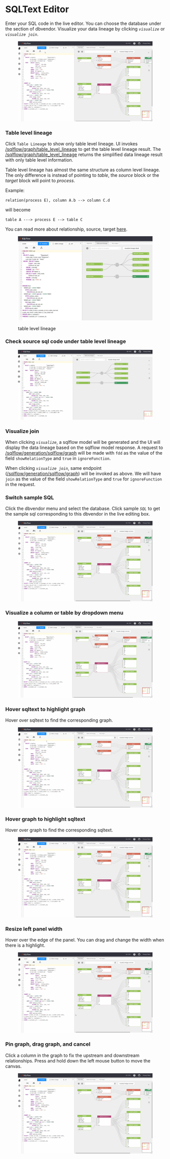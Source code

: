 # SQLText Editor

Enter your SQL code in the live editor. You can choose the database under the section of dbvendor. Visualize your data lineage by clicking _`visualize`_ or _`visualize join`_.

<figure><img src="../../.gitbook/assets/185734862-10a41894-eeb8-4331-a25f-1c764ae0ebc0.gif" alt=""><figcaption></figcaption></figure>

### Table level lineage

Click `Table Lineage` to show only table level lineage. UI invokes [/sqlflow/graph/table\_level\_lineage](../../3.-api-docs/sqlflow-rest-api-reference/generation-interface/sqlflow-graph-table\_level\_lineage.md) to get the table level lineage result. The [/sqlflow/graph/table\_level\_lineage](../../3.-api-docs/sqlflow-rest-api-reference/generation-interface/sqlflow-graph-table\_level\_lineage.md) returns the simplified data lineage result with only table level information.&#x20;

Table level lineage has almost the same structure as column level lineage. The only difference is instead of pointing to _table_, the _source_ block or the _target_ block will point to _process_.&#x20;

Example:

```
relation(process E), column A.b --> column C.d
```

will become&#x20;

```
table A ---> process E --> table C
```

You can read more about relationship, source, target [here](../../7.-reference/lineage-model/json-format-lineage-model.md#5.-relationship-payload).

<figure><img src="../../.gitbook/assets/Screenshot from 2022-11-01 00-02-24.png" alt=""><figcaption><p>table level lineage</p></figcaption></figure>

### Check source sql code under table level lineage

<figure><img src="../../.gitbook/assets/1cd24b1d_2068361.gif" alt=""><figcaption></figcaption></figure>

### Visualize join

When clicking _`visualize`_, a sqlflow model will be generated and the UI will display the data lineage based on the sqlflow model response. A request to [/sqlflow/generation/sqlflow/graph](../../3.-api-docs/sqlflow-rest-api-reference/generation-interface/sqlflow-graph.md) will be made with `fdd` as the value of the field `showRelationType` and `true` in `ignoreFunction`.&#x20;

When clicking _`visualize join`_, same endpoint ([/sqlflow/generation/sqlflow/graph](../../3.-api-docs/sqlflow-rest-api-reference/generation-interface/sqlflow-graph.md)) will be invoked as above. We will have `join` as the value of the field `showRelationType` and `true` for `ignoreFunction` in the request.&#x20;

### Switch sample SQL

Click the dbvendor menu and select the database. Click sample _`SQL`_ to get the sample sql corresponding to this dbvendor in the live editing box.

<figure><img src="../../.gitbook/assets/185735004-847cdb63-88a4-49db-8482-8820920daded.gif" alt=""><figcaption></figcaption></figure>

### Visualize a column or table by dropdown menu

<figure><img src="../../.gitbook/assets/185736807-21bb3f70-3fb2-47d6-a97d-c910b139fcbc.gif" alt=""><figcaption></figcaption></figure>

### Hover sqltext to highlight graph

Hover over sqltext to find the corresponding graph.

<figure><img src="../../.gitbook/assets/185735065-d22debe6-6dbf-417d-9e61-798b28d9ddf6.gif" alt=""><figcaption></figcaption></figure>

### Hover graph to highlight sqltext

Hover over graph to find the corresponding sqltext.

<figure><img src="../../.gitbook/assets/185735156-de5d071a-1a55-4914-81a4-90aac85aa036.gif" alt=""><figcaption></figcaption></figure>

### Resize left panel width

Hover over the edge of the panel. You can drag and change the width when there is a highlight.

<figure><img src="../../.gitbook/assets/185735279-20b41fb1-a191-40fa-9fc1-d258246ea0fe.gif" alt=""><figcaption></figcaption></figure>

### Pin graph, drag graph, and cancel

Click a column in the graph to fix the upstream and downstream relationships. Press and hold down the left mouse button to move the canvas.

<figure><img src="../../.gitbook/assets/185735432-0ef385fd-b1b8-4269-ae47-e339e2b78bf5.gif" alt=""><figcaption></figcaption></figure>
